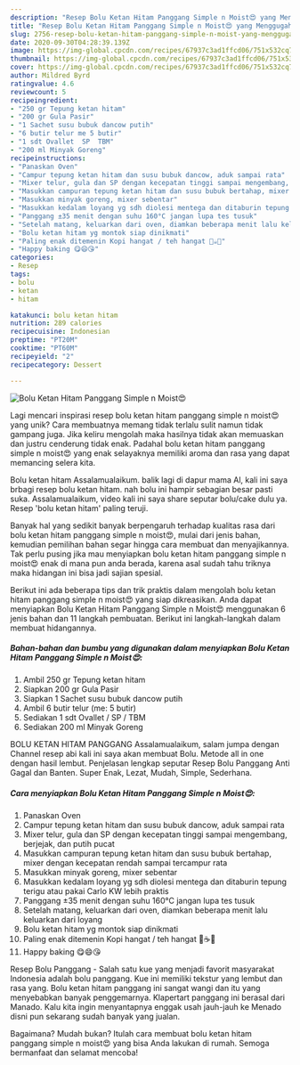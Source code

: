 ```yaml
---
description: "Resep Bolu Ketan Hitam Panggang Simple n Moist😍 yang Menggugah Selera"
title: "Resep Bolu Ketan Hitam Panggang Simple n Moist😍 yang Menggugah Selera"
slug: 2756-resep-bolu-ketan-hitam-panggang-simple-n-moist-yang-menggugah-selera
date: 2020-09-30T04:28:39.139Z
image: https://img-global.cpcdn.com/recipes/67937c3ad1ffcd06/751x532cq70/bolu-ketan-hitam-panggang-simple-n-moist😍-foto-resep-utama.jpg
thumbnail: https://img-global.cpcdn.com/recipes/67937c3ad1ffcd06/751x532cq70/bolu-ketan-hitam-panggang-simple-n-moist😍-foto-resep-utama.jpg
cover: https://img-global.cpcdn.com/recipes/67937c3ad1ffcd06/751x532cq70/bolu-ketan-hitam-panggang-simple-n-moist😍-foto-resep-utama.jpg
author: Mildred Byrd
ratingvalue: 4.6
reviewcount: 5
recipeingredient:
- "250 gr Tepung ketan hitam"
- "200 gr Gula Pasir"
- "1 Sachet susu bubuk dancow putih"
- "6 butir telur me 5 butir"
- "1 sdt Ovallet  SP  TBM"
- "200 ml Minyak Goreng"
recipeinstructions:
- "Panaskan Oven"
- "Campur tepung ketan hitam dan susu bubuk dancow, aduk sampai rata"
- "Mixer telur, gula dan SP dengan kecepatan tinggi sampai mengembang, berjejak, dan putih pucat"
- "Masukkan campuran tepung ketan hitam dan susu bubuk bertahap, mixer dengan kecepatan rendah sampai tercampur rata"
- "Masukkan minyak goreng, mixer sebentar"
- "Masukkan kedalam loyang yg sdh diolesi mentega dan ditaburin tepung terigu atau pakai Carlo KW lebih praktis"
- "Panggang ±35 menit dengan suhu 160°C jangan lupa tes tusuk"
- "Setelah matang, keluarkan dari oven, diamkan beberapa menit lalu keluarkan dari loyang"
- "Bolu ketan hitam yg montok siap dinikmati"
- "Paling enak ditemenin Kopi hangat / teh hangat 🍵☕😋"
- "Happy baking 😋😄😘"
categories:
- Resep
tags:
- bolu
- ketan
- hitam

katakunci: bolu ketan hitam 
nutrition: 289 calories
recipecuisine: Indonesian
preptime: "PT20M"
cooktime: "PT60M"
recipeyield: "2"
recipecategory: Dessert

---
```



![Bolu Ketan Hitam Panggang Simple n Moist😍](https://img-global.cpcdn.com/recipes/67937c3ad1ffcd06/751x532cq70/bolu-ketan-hitam-panggang-simple-n-moist😍-foto-resep-utama.jpg)

Lagi mencari inspirasi resep bolu ketan hitam panggang simple n moist😍 yang unik? Cara membuatnya memang tidak terlalu sulit namun tidak gampang juga. Jika keliru mengolah maka hasilnya tidak akan memuaskan dan justru cenderung tidak enak. Padahal bolu ketan hitam panggang simple n moist😍 yang enak selayaknya memiliki aroma dan rasa yang dapat memancing selera kita.

Bolu ketan hitam Assalamualaikum. balik lagi di dapur mama Al, kali ini saya brbagi resep bolu ketan hitam. nah bolu ini hampir sebagian besar pasti suka. Assalamualaikum, video kali ini saya share seputar bolu/cake dulu ya. Resep &#39;bolu ketan hitam&#39; paling teruji.

Banyak hal yang sedikit banyak berpengaruh terhadap kualitas rasa dari bolu ketan hitam panggang simple n moist😍, mulai dari jenis bahan, kemudian pemilihan bahan segar hingga cara membuat dan menyajikannya. Tak perlu pusing jika mau menyiapkan bolu ketan hitam panggang simple n moist😍 enak di mana pun anda berada, karena asal sudah tahu triknya maka hidangan ini bisa jadi sajian spesial.


Berikut ini ada beberapa tips dan trik praktis dalam mengolah bolu ketan hitam panggang simple n moist😍 yang siap dikreasikan. Anda dapat menyiapkan Bolu Ketan Hitam Panggang Simple n Moist😍 menggunakan 6 jenis bahan dan 11 langkah pembuatan. Berikut ini langkah-langkah dalam membuat hidangannya.

<!--inarticleads1-->

##### Bahan-bahan dan bumbu yang digunakan dalam menyiapkan Bolu Ketan Hitam Panggang Simple n Moist😍:

1. Ambil 250 gr Tepung ketan hitam
1. Siapkan 200 gr Gula Pasir
1. Siapkan 1 Sachet susu bubuk dancow putih
1. Ambil 6 butir telur (me: 5 butir)
1. Sediakan 1 sdt Ovallet / SP / TBM
1. Sediakan 200 ml Minyak Goreng


BOLU KETAN HITAM PANGGANG Assalamualaikum, salam jumpa dengan Channel resep abi kali ini saya akan membuat Bolu. Metode all in one dengan hasil lembut. Penjelasan lengkap seputar Resep Bolu Panggang Anti Gagal dan Banten. Super Enak, Lezat, Mudah, Simple, Sederhana. 

<!--inarticleads2-->

##### Cara menyiapkan Bolu Ketan Hitam Panggang Simple n Moist😍:

1. Panaskan Oven
1. Campur tepung ketan hitam dan susu bubuk dancow, aduk sampai rata
1. Mixer telur, gula dan SP dengan kecepatan tinggi sampai mengembang, berjejak, dan putih pucat
1. Masukkan campuran tepung ketan hitam dan susu bubuk bertahap, mixer dengan kecepatan rendah sampai tercampur rata
1. Masukkan minyak goreng, mixer sebentar
1. Masukkan kedalam loyang yg sdh diolesi mentega dan ditaburin tepung terigu atau pakai Carlo KW lebih praktis
1. Panggang ±35 menit dengan suhu 160°C jangan lupa tes tusuk
1. Setelah matang, keluarkan dari oven, diamkan beberapa menit lalu keluarkan dari loyang
1. Bolu ketan hitam yg montok siap dinikmati
1. Paling enak ditemenin Kopi hangat / teh hangat 🍵☕😋
1. Happy baking 😋😄😘


Resep Bolu Panggang - Salah satu kue yang menjadi favorit masyarakat Indonesia adalah bolu panggang. Kue ini memiliki tekstur yang lembut dan rasa yang. Bolu ketan hitam panggang ini sangat wangi dan itu yang menyebabkan banyak penggemarnya. Klapertart panggang ini berasal dari Manado. Kalu kita ingin menyantapnya enggak usah jauh-jauh ke Menado disni pun sekarang sudah banyak yang jualan. 

Bagaimana? Mudah bukan? Itulah cara membuat bolu ketan hitam panggang simple n moist😍 yang bisa Anda lakukan di rumah. Semoga bermanfaat dan selamat mencoba!
